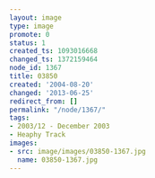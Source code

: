 ```yaml
---
layout: image
type: image
promote: 0
status: 1
created_ts: 1093016668
changed_ts: 1372159464
node_id: 1367
title: 03850
created: '2004-08-20'
changed: '2013-06-25'
redirect_from: []
permalink: "/node/1367/"
tags:
- 2003/12 - December 2003
- Heaphy Track
images:
- src: image/images/03850-1367.jpg
  name: 03850-1367.jpg
---
```


